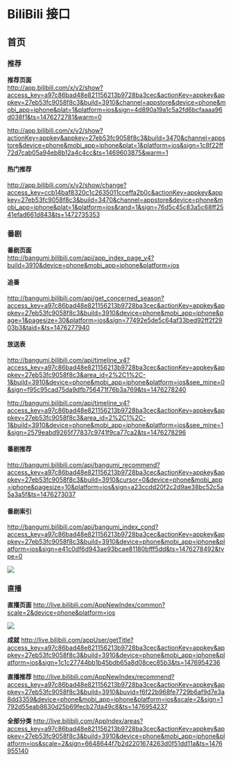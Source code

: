 # BiliBili 接口
## 首页
### 推荐
**推荐页面**  
http://app.bilibili.com/x/v2/show?access_key=a97c86bad48e821156213b9728ba3cec&actionKey=appkey&appkey=27eb53fc9058f8c3&build=3910&channel=appstore&device=phone&mobi_app=iphone&plat=1&platform=ios&sign=4d890a19a1c5a2fd6bcfaaaa96d038f1&ts=1476272781&warm=0

http://app.bilibili.com/x/v2/show?actionKey=appkey&appkey=27eb53fc9058f8c3&build=3470&channel=appstore&device=phone&mobi_app=iphone&plat=1&platform=ios&sign=1c8f22ff72d7cab05a94eb8b12a4c4cc&ts=1469603875&warm=1

#### 热门推荐
http://app.bilibili.com/x/v2/show/change?access_key=ccb14baf8320c1c2635011cceffa2b0c&actionKey=appkey&appkey=27eb53fc9058f8c3&build=3470&channel=appstore&device=phone&mobi_app=iphone&plat=1&platform=ios&rand=1&sign=76d5c45c83a5c68ff2541efad661d843&ts=1472735353

### 番剧
**番剧页面**  
http://bangumi.bilibili.com/api/app_index_page_v4?build=3910&device=phone&mobi_app=iphone&platform=ios

#### 追番
http://bangumi.bilibili.com/api/get_concerned_season?access_key=a97c86bad48e821156213b9728ba3cec&actionKey=appkey&appkey=27eb53fc9058f8c3&build=3910&device=phone&mobi_app=iphone&page=1&pagesize=30&platform=ios&sign=77492e5de5c64af33bed92ff2f2903b3&taid=&ts=1476277940

#### 放送表
http://bangumi.bilibili.com/api/timeline_v4?access_key=a97c86bad48e821156213b9728ba3cec&actionKey=appkey&appkey=27eb53fc9058f8c3&area_id=2%2C1%2C-1&build=3910&device=phone&mobi_app=iphone&platform=ios&see_mine=0&sign=f95c95cad75da9dfb756471f76b3a769&ts=1476278240

http://bangumi.bilibili.com/api/timeline_v4?access_key=a97c86bad48e821156213b9728ba3cec&actionKey=appkey&appkey=27eb53fc9058f8c3&area_id=2%2C1%2C-1&build=3910&device=phone&mobi_app=iphone&platform=ios&see_mine=1&sign=2579eabd9265f77837c9741f9ca77ca2&ts=1476278296

#### 番剧推荐 
http://bangumi.bilibili.com/api/bangumi_recommend?access_key=a97c86bad48e821156213b9728ba3cec&actionKey=appkey&appkey=27eb53fc9058f8c3&build=3910&cursor=0&device=phone&mobi_app=iphone&pagesize=10&platform=ios&sign=a23ccdd20f2c2d9ae38bc52c5a5a3a5f&ts=1476273037

#### 番剧索引
http://bangumi.bilibili.com/api/bangumi_index_cond?access_key=a97c86bad48e821156213b9728ba3cec&actionKey=appkey&appkey=27eb53fc9058f8c3&build=3910&device=phone&mobi_app=iphone&platform=ios&sign=e41c0df6d943ae93bcae81180bfff5dd&ts=1476278492&type=0

![](http://ww3.sinaimg.cn/large/650c943bgw1f8pt9qcyusj209h0h6dit)

### 直播
**直播页面**
http://live.bilibili.com/AppNewIndex/common?scale=2&device=phone&platform=ios

![](http://ww3.sinaimg.cn/large/650c943bgw1f96ci7i0mdj209o05dq3a)

**成就**
http://live.bilibili.com/appUser/getTitle?access_key=a97c86bad48e821156213b9728ba3cec&actionKey=appkey&appkey=27eb53fc9058f8c3&build=3910&device=phone&mobi_app=iphone&platform=ios&sign=1c1c27744bb1b45bdb65a8d08cec85b3&ts=1476954236

**直播推荐**
http://live.bilibili.com/AppNewIndex/recommend?access_key=a97c86bad48e821156213b9728ba3cec&actionKey=appkey&appkey=27eb53fc9058f8c3&build=3910&buvid=f6f22b968fe7729b6af9d7e3a8dd3359&device=phone&mobi_app=iphone&platform=ios&scale=2&sign=1792d55eab8630d25b69fecb27da49c8&ts=1476954237

**全部分类**
http://live.bilibili.com/AppIndex/areas?access_key=a97c86bad48e821156213b9728ba3cec&actionKey=appkey&appkey=27eb53fc9058f8c3&build=3910&device=phone&mobi_app=iphone&platform=ios&scale=2&sign=6648644f7b2d2201674263d0f51dd11a&ts=1476955140






